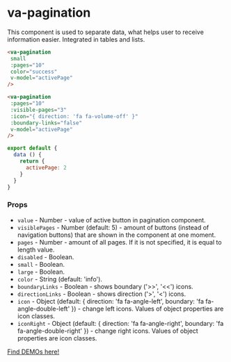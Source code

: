 # va-pagination

This component is used to separate data, what helps user to receive information easier. Integrated in tables and lists.

```html
<va-pagination
 small
 :pages="10" 
 color="success"
 v-model="activePage"
/>

<va-pagination
 :pages="10" 
 :visible-pages="3"
 :icon="{ direction: 'fa fa-volume-off' }"
 :boundary-links="false"
 v-model="activePage"
/>
``` 

```javascript
export default {
  data () {
    return {
      activePage: 2
    }
  }
}
``` 

### Props
* `value` - Number - value of active button in pagination component. 
* `visiblePages` - Number (default: 5) - amount of buttons (instead of navigation buttons) that are shown in the component at one moment.
* `pages` - Number - amount of all pages. If it is not specified, it is equal to length value.
* `disabled` - Boolean.
* `small` - Boolean.
* `large` - Boolean.
* `color` - String (default: 'info').
* `boundaryLinks` - Boolean - shows boundary ('>>', '<<') icons.
* `directionLinks` - Boolean - shows direction ('>', '<') icons.
* `icon` - Object (default: { direction: 'fa fa-angle-left', boundary: 'fa fa-angle-double-left' }) - change left icons. Values of object properties are icon classes.
* `iconRight` - Object (default: { direction: 'fa fa-angle-right', boundary: 'fa fa-angle-double-right' }) - change right icons. Values of object properties are icon classes.

[Find DEMOs here!](http://vuestic.epicmax.co/#/admin/ui/buttons)
